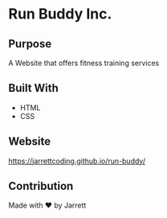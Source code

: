# Run Buddy Inc.

## Purpose
A Website that offers fitness training services

## Built With
* HTML
* CSS

## Website
https://jarrettcoding.github.io/run-buddy/

## Contribution
Made with ❤️ by Jarrett
